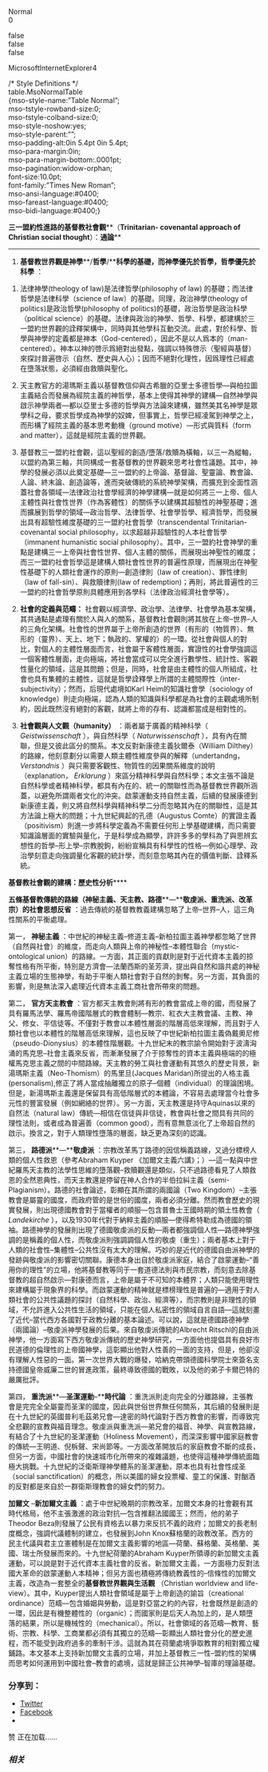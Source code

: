 Normal  
0

false  
false  
false

MicrosoftInternetExplorer4

/* Style Definitions */  
table.MsoNormalTable  
{mso-style-name:”Table Normal”;  
mso-tstyle-rowband-size:0;  
mso-tstyle-colband-size:0;  
mso-style-noshow:yes;  
mso-style-parent:””;  
mso-padding-alt:0in 5.4pt 0in 5.4pt;  
mso-para-margin:0in;  
mso-para-margin-bottom:.0001pt;  
mso-pagination:widow-orphan;  
font-size:10.0pt;  
font-family:”Times New Roman”;  
mso-ansi-language:#0400;  
mso-fareast-language:#0400;  
mso-bidi-language:#0400;}

******三一盟約****性****進路****的****基督教****社會觀****（****Trinitarian- covenantal approach of Christian social thought****）：****通論******

****

1. **基督教世界觀是神學****/****哲學****/****科學的基礎，而神學優先於哲學，哲學優先於科學** ：

1) 法律神學(theology of law)是法律哲學(philosophy of law) 的基礎；而法律哲學是法律科學（science of law）的基礎。同理，政治神學(theology of politics)是政治哲學(philosophy of politics)的基礎，政治哲學是政治科學（political science）的基礎。法律與政治的神學、哲學、科學，都建構於三一盟約世界觀的詮釋架構中，同時與其他學科互動交流。此處，對於科學、哲學與神學的定義都是神本（God-centered），因此不是以人爲本的（man-centered）。神本以神的啓示爲絕對出發點，強調以特殊啓示（聖經與基督）來探討普遍啓示（自然、歷史與人心）；因而不絕對化理性，因爲理性已經處在墮落狀態，必須經由救贖與聖化。

2) 天主教官方的湯瑪斯主義以基督教信仰與古希臘的亞里士多德哲學—與柏拉圖主義結合而發展為經院主義的神哲學，基本上使得其神學的建構—自然神學與啟示神學兩者—都以亞里士多德的哲學與方法論來建構，雖然美其名神學是眾學科之母，要求哲學成為神學的奴婢，但事實上，哲學已經凌駕到神學之上，而形構了經院主義的基本思考動機（ground motive）—形式與質料（form and matter），這就是經院主義的世界觀。

3) 基督教三一盟約社會觀，這以聖經的創造/墮落/救贖為橫軸，以三一為縱軸，以盟約為第三軸，共同構成一套基督教的世界觀來思考社會性議題。其中，神學的發展必須以此奠定基礎—三一盟約的上帝論、基督論、聖靈論、教會論、人論、終末論、創造論等，進而突破傳統的系統神學架構，而擴充到全面性涵蓋社會各領域—法律政治社會學經濟的神學建構—就是如何將三一上帝、個人主體性與社會性世界（作為客體性）的關係予以建構其超驗性的神聖基礎；進而擴展到哲學的領域—政治哲學、法律哲學、社會學哲學、經濟哲學，而發展出具有超驗性維度基礎的三一盟約社會哲學（transcendental Trinitarian-covenantal social philosophy，以求超越非超驗性的人本社會哲學（immanent humanistic social philosophy）。其中，三一盟約社會神學的重點是建構三一上帝與社會性世界、個人主體的關係，而展現出神聖性的維度；而三一盟約社會哲學這是建構人類社會性世界的普遍性原理，而展現出在神聖性基礎下的人類社會運作的原則—創造律則（law of creation）、罪性律則（law of fall-sin）、與救贖律則(law of redemption)；再則，將此普遍性的三一盟約的社會哲學原則具體應用到各學科（法律政治經濟社會學等）。

2. **社會的定義與范疇：** 社會觀以經濟學、政治學、法律學、社會學為基本架構，其共通點是處理有關於人與人的關系，基督教社會觀則將其放在上帝–世界–人的三角化架構。社會性的世界屬于上帝所創造的世界（有形的（物質界）、無形的（靈界）、天上、地下；執政的、掌權的）的一環。從社會與個人的對比，對個人的主體性層面而言，社會屬于客體性層面，實證性的社會學強調這一個客體性層面，走向極端，將社會當成可以完全進行數學性、統計性、客觀性量化的領域，這是其問題；但是，同時，社會是由主體性的個人所組成，社會也具有集體的主體性，這就是哲學詮釋學上所謂的主體間際性（inter-subjectivity）；然而，后現代處境如Karl Heim的知識社會學（sociology of knowledge）則走向極端，認為人類的知識與科學都是為社會的主觀處境所制約，因此既然沒有絕對的客觀，就將上帝的存有、認識都當成是相對性的。

3. **社會觀與人文觀（****humanity****）** ：兩者屬于廣義的精神科學（ _Geistwissenschaft_ ），與自然科學（ _Naturwissenschaft_ ），具有內在關聯，但是又彼此區分的關系。本文反對新康德主義狄爾泰（William Dilthey）的路線，他刻意劃分以需要人類主體性維度參與的解釋（undertandng， _Verstandnis_ ）與只需要客觀性、物質性的因果關系維度的說明（explanation， _Erklarung_ ）來區分精神科學與自然科學；本文主張不論是自然科學或者精神科學，都具有內在的、統一的關聯性而為基督教世界觀所涵蓋，以避免所謂兩者文化的沖突。啟蒙運動支持自然主義，后續的發展康德到新康德主義，則又將自然科學與精神科學二分而忽略其內在的關聯性，這是其方法論上極大的問題；十九世紀興起的孔德（Augustus Comte）的實證主義（positivism）則進一步將科學定義為不需要任何形上學基礎建構，而只需要知識論層面的實驗與量化，于是科學成為顯學，許許多多的學科為了與思辨玄想性的哲學–形上學–宗教脫鉤，紛紛宣稱具有科學性的性格—例如心理學、政治學刻意走向強調量化客觀的統計學，而刻意忽略其內在的價值判斷、詮釋系統。

**基督教社會觀的建構：歷史性分析******

**五條基督教傳統的路線（神秘主義、天主教、路德****—****敬虔派、重洗派、改革宗）的社會思想反省** ：過去傳統的基督教教義建構忽略了上帝–世界–人，這三角性關系的平衡處理。

第一， **神秘主義** ：中世紀的神秘主義–修道主義–新柏拉圖主義神學都忽略了世界（自然與社會）的維度，而走向人類與上帝的神秘性–本體性聯合（mystic-ontological union）的路線。一方面，其正面的貢獻則是對于近代資本主義的掠奪性格有所平衡，特別是方濟會—法蘭西斯的圣芳濟，提出與自然和諧共處的神秘主義立場的生態神學，有助于平衡人類社會對于自然的剝奪。另一方面，其負面的影響，則是無法深入處理近代資本主義工商社會所帶來的問題。

第二， **官方天主教會** ：官方都天主教會則將有形的教會當成上帝的國，而發展了具有羅馬法學、羅馬帝國階層式的教會體制—教宗、紅衣大主教會議、主教、神父、修女、平信徒等。不僅對于教會以本體性層面的階層高低來理解，而且對于人類社會也以本體性的階層高低來理解，這也反映了中世紀新柏拉圖主義偽戴奧尼修（pseudo-Dionysius）的本體性階層觀。十九世紀末的教宗諭令開始對于波濤洶涌的馬克思–社會主義來反省，而漸漸發展了介于掠奪性的資本主義與極端的的極權馬克思主義之間的中間路線。天主教的勞工與社會運動有其悠久的歷史背景，新湯瑪斯主義（Neo-Thomism）的馬里旦(Jacques Maridan)所提出的人格主義(personalism),修正了將人當成抽離獨立的原子–個體（individual）的理論困境。但是，新湯瑪斯主義還是保留具有高低階層式的本體論，不容易去處理當今社會多元性的豐富發展（例如網絡的世界）。另一方面，天主教還是持守Aquinas以來的自然法（natural law）傳統—相信在信徒與非信徒，教會與社會之間具有共同的理性法則，或者成為普遍善（common good），而有意無意淡化了上帝超自然的啟示。換言之，對于人類理性墮落的層面，缺乏更為深刻的認識。

第三， **路德派****—****敬虔派** ：宗教改革馬丁路德的因信稱義路線，又過分標榜人類的個人性救恩（參考Abraham Kuyper 《加爾文主義六講》；）—這一點與中世紀羅馬天主教的法學性思維的墮落觀–救贖觀還是類似，只不過路德看見了人類救恩的全然恩典性，而天主教還是停留在神人合作的半伯拉糾主義（semi-Plagianism）。路德的社會論述，彰顯在其所謂的兩國論（Two Kingdom）–主張教會是屬靈的國度，而政府管的是世俗的國度，兩者必須分離。然而教會歷史的現實發展，則出現德國教會對于當權者的順服—包含普魯士王國時期的領土性教會（ _Landekirche_ ），以及1930年代對于納粹主義的順服—使得希特勒成為德國的領袖。路德神學的發展則出現了德國敬虔派的反動—兩者都強調個人性—路德神學強調的是稱義的個人性，而敬虔派則強調調個人性的敬虔（重生）；兩者基本上對于人類的社會性–集體性–公共性沒有太大的理解。巧妙的是近代的德國自由派神學的發跡與敬虔派的影響密切關聯。康德本身出自於敬虔派家庭，結合了啟蒙運動–“善用你的理性”的立場，他將基督教等同于一套道德法則與市民宗教，而刻意去除基督教的超自然啟示—對康德而言，上帝是屬于不可知的本體界；人類只能使用理性來建構屬于現象界的科學。而啟蒙運動的精神就是標榜理性是普遍的—適用于對人類社會的公共性議題的探討（自然科學、政治、經濟等），而宗教則是非理性的領域，不允許進入公共性生活的領域，只能在個人私密性的領域自言自語—這就刻畫了近代–當代西方各國對于政教分離的基本論述。可以說，這就是德國路德神學（兩國論）–敬虔派神學發展的后果。來自敬虔派傳統的Albrecht Ritschl的自由派神學，他一方面寫下西方敬虔派傳統的歷史神學研究，一方面他也提倡具有良好市民道德的倫理性的上帝國神學，這彰顯出他對人性善的一面的支持，但是，他卻沒有理解人性惡的一面。第一次世界大戰的爆發，哈納克帶頭德國科學院士來簽名支持德國皇帝威廉二世的冒進政策，最終導致德國的戰敗，以及他的弟子卡爾巴特的嚴厲批評。

第四， **重洗派****—****圣潔運動****–****時代論** ：重洗派則走向完全的分離路線，主張教會是完完全全屬靈而圣潔的國度，因此與世俗世界無任何關系，其后續的發展則是在十九世紀的英國普利毛茲弟兄會—達密的時代論對于西方教會的影響，而導致完全悲觀的宣教與福音理念。敬虔派與重洗派—弟兄會的福音、神學、與宣教路線，有結合了十九世紀的圣潔運動（Holiness Movement），而深深影響中國家庭教會的傳統—王明道、倪柝聲、宋尚節等。一方面改革開放后的家庭教會不斷的成長，但另一方面，中國社會的快速城市化所帶來的複雜議題，也使得這種神學傳統面臨極大挑戰。十九世紀的泛衛斯理神學體系的圣潔運動，原本也具有社會性成圣（social sanctification）的概念，所以美國的婦女投票權、童工的保護、對酗酒的反對都是來自於一群衛斯理教會的婦女們的努力。

**加爾文** –**新加爾文主義** ：處于中世紀晚期的宗教改革，加爾文本身的社會觀有其時代格局，他不主張激進的政治對抗—包含推翻法國國王；然而，他的弟子Theodor Beza則發展了公民有資格去以暴力來反抗不義的政府；加爾文的長老制度概念，強調代議體制的建立，也發展到John Knox蘇格蘭的政教改革。西方的民主代議與君主立憲體制是在加爾文主義影響的地區—荷蘭、蘇格蘭、英格蘭、美國、瑞士所發展而來的。十九世紀荷蘭的Abraham Kuyper所領導的新加爾文主義運動，可以說是對于近代資本主義社會的反省。新加爾文主義，一方面極力反對法國大革命的啟蒙運動人本精神；但另方面也積極將傳統教義性的–信條性的加爾文主義，改造為一套整全的**基督教世界觀與生活觀** （Christian worldview and life-view）。其中，Kuyper提出人類社會領域是屬于上帝創造的諭旨（creational ordinance）范疇—包含婚姻與勞動，這是對亞當之約的內容，社會既然是創造的一環，因此是有機整體性的（organic）；而國家則是后天人為加上的，是人類墮落的結果，所以是機械性的（mechanical）。所以，社會領域的各范疇—教育、藝術、宗教、科學、工商業都必須有其獨立的范疇—彰顯出人類社會分化的歷史進程，而不能受到政府過多的牽制干涉。這就為其在荷蘭處境爭取教育的相對獨立權鋪路。本文基本上支持新加爾文主義的立場，并加上基督教三一性–盟約性的架構而思考如何運用到中國社會–教會的處境，這就是歸正公共神學–智庫的理論基礎。

### 分享到：

  * [Twitter](https://aubinchang1.wordpress.com/2013/08/29/%e4%b8%89%e4%b8%80%e7%9b%9f%e7%b4%84%e6%80%a7%e9%80%b2%e8%b7%af%e7%9a%84%e5%9f%ba%e7%9d%a3%e6%95%99%e7%a4%be%e6%9c%83%e8%a7%80%ef%bc%88trinitarian-covenantal-approach-of-christian-social-thought/?share=twitter "点击分享到Twitter")
  * [Facebook](https://aubinchang1.wordpress.com/2013/08/29/%e4%b8%89%e4%b8%80%e7%9b%9f%e7%b4%84%e6%80%a7%e9%80%b2%e8%b7%af%e7%9a%84%e5%9f%ba%e7%9d%a3%e6%95%99%e7%a4%be%e6%9c%83%e8%a7%80%ef%bc%88trinitarian-covenantal-approach-of-christian-social-thought/?share=facebook "点击分享到 Facebook ")
  * 


赞 正在加载……

### _相关_
